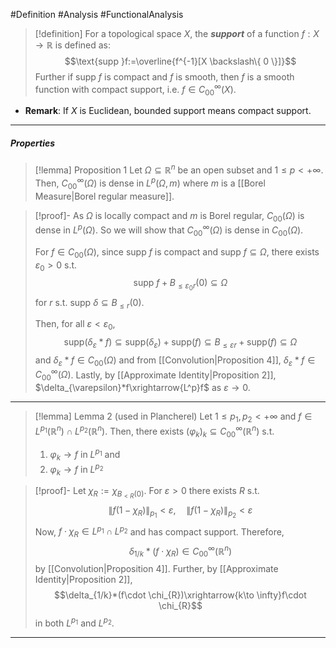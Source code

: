 #Definition #Analysis #FunctionalAnalysis 

> [!definition]
> For a topological space $X$, the ***support*** of a function $f:X\to \mathbb{R}$ is defined as: $$\text{supp }f:=\overline{f^{-1}[X \backslash\{ 0 \}]}$$
> Further if $\text{supp }f$ is compact and $f$ is smooth, then $f$ is a smooth function with compact support, i.e. $f\in C_{00}^\infty(X)$.
- **Remark**: If $X$ is Euclidean, bounded support means compact support. 
---
##### Properties
> [!lemma] Proposition 1
> Let $\Omega \subseteq \mathbb{R}^n$ be an open subset and $1\leq p<+\infty$. Then, $C_{00}^\infty(\Omega)$ is dense in $L^p(\Omega,m)$ where $m$ is a [[Borel Measure|Borel regular measure]]. 

> [!proof]-
> As $\Omega$ is locally compact and $m$ is Borel regular, $C_{00}(\Omega)$ is dense in $L^p(\Omega)$. So we will show that $C_{00}^\infty(\Omega)$ is dense in $C_{00}(\Omega)$. 
> 
> For $f\in C_{00}(\Omega)$, since $\text{supp }f$ is compact and $\text{supp }f\subseteq\Omega$, there exists $\varepsilon_{0}>0$ s.t. $$\text{supp }f+B_{\leq \varepsilon_{0}r}(0)\subseteq\Omega$$for $r$ s.t. $\text{supp }\delta \subseteq B_{\leq r}(0)$. 
> 
> Then, for all $\varepsilon<\varepsilon_{0}$, $$\text{supp}(\delta_{\varepsilon}*f)\subseteq \text{supp}(\delta_{\varepsilon})+\text{supp}(f)\subseteq B_{\leq \varepsilon r}+\text{supp}(f)\subseteq \Omega$$ and $\delta_{\varepsilon}*f\in C_{00}(\Omega)$ and from [[Convolution|Proposition 4]], $\delta_{\varepsilon}*f\in C^\infty_{00}(\Omega)$. Lastly, by [[Approximate Identity|Proposition 2]], $\delta_{\varepsilon}*f\xrightarrow{L^p}f$ as $\varepsilon\to 0$.
---
> [!lemma] Lemma 2 (used in Plancherel)
> Let $1\leq p_{1},p_{2}<+\infty$ and $f\in L^{p_{1}}(\mathbb{R}^n)\cap L^{p_{2}}(\mathbb{R}^n)$. Then, there exists $(\varphi_{k})_{k}\subseteq C_{00}^\infty(\mathbb{R}^n)$ s.t. 
> 1. $\varphi_{k}\to f$ in $L^{p_{1}}$ and
> 2. $\varphi_{k}\to f$ in $L^{p_{2}}$ 

> [!proof]-
> Let $\chi_{R}:=\chi_{B_{<R}(0)}$. For $\varepsilon>0$ there exists $R$ s.t. $$\left\| f(1-\chi_{R}) \right\|_{p_{1}} <\varepsilon,\quad \left\| f(1-\chi_{R}) \right\|_{p_{2}} <\varepsilon$$
> Now, $f\cdot \chi_{R}\in L^{p_{1}}\cap L^{p_{2}}$ and has compact support. Therefore, $$\delta_{1 / k}*(f\cdot \chi_{R})\in C_{00}^\infty(\mathbb{R}^n)$$
> by [[Convolution|Proposition 4]]. Further, by [[Approximate Identity|Proposition 2]], $$\delta_{1/k}*(f\cdot \chi_{R})\xrightarrow{k\to \infty}f\cdot \chi_{R}$$ in both $L^{p_{1}}$ and $L^{p_{2}}$. 
---
